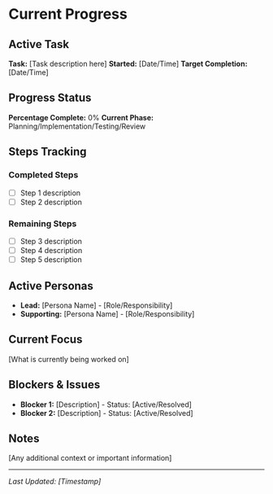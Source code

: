 # Current Progress

## Active Task
**Task:** [Task description here]
**Started:** [Date/Time]
**Target Completion:** [Date/Time]

## Progress Status
**Percentage Complete:** 0%
**Current Phase:** Planning/Implementation/Testing/Review

## Steps Tracking
### Completed Steps
- [ ] Step 1 description
- [ ] Step 2 description

### Remaining Steps
- [ ] Step 3 description
- [ ] Step 4 description
- [ ] Step 5 description

## Active Personas
- **Lead:** [Persona Name] - [Role/Responsibility]
- **Supporting:** [Persona Name] - [Role/Responsibility]

## Current Focus
[What is currently being worked on]

## Blockers & Issues
- **Blocker 1:** [Description] - Status: [Active/Resolved]
- **Blocker 2:** [Description] - Status: [Active/Resolved]

## Notes
[Any additional context or important information]

---
*Last Updated: [Timestamp]*